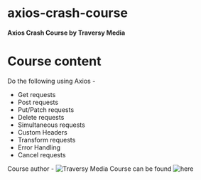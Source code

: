 # axios-crash-course

**Axios Crash Course by Traversy Media**

# Course content

Do the following using Axios -
  - Get requests
  - Post requests
  - Put/Patch requests
  - Delete requests
  - Simultaneous requests
  - Custom Headers
  - Transform requests
  - Error Handling
  - Cancel requests
  
Course author - ![Traversy Media](https://www.youtube.com/@TraversyMedia)
Course can be found ![here](https://www.youtube.com/watch?v=YK-GurROGIg)


